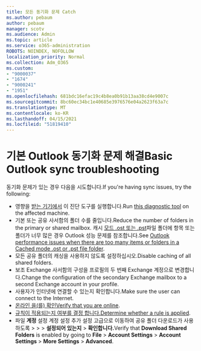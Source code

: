 ```yaml
---
title: 모든 동기화 문제 Catch
ms.author: pebaum
author: pebaum
manager: scotv
ms.audience: Admin
ms.topic: article
ms.service: o365-administration
ROBOTS: NOINDEX, NOFOLLOW
localization_priority: Normal
ms.collection: Adm_O365
ms.custom:
- "9000037"
- "1674"
- "9000241"
- "1951"
ms.openlocfilehash: 681bdc16efac19c4b8ea0b91b13aa38cd4e9007c
ms.sourcegitcommit: 8bc60ec34bc1e40685e3976576e04a2623f63a7c
ms.translationtype: MT
ms.contentlocale: ko-KR
ms.lasthandoff: 04/15/2021
ms.locfileid: "51819410"
---
```

# <a name="basic-outlook-sync-troubleshooting"></a><span data-ttu-id="960f9-102">기본 Outlook 동기화 문제 해결</span><span class="sxs-lookup"><span data-stu-id="960f9-102">Basic Outlook sync troubleshooting</span></span>

<span data-ttu-id="960f9-103">동기화 문제가 있는 경우 다음을 시도합니다.</span><span class="sxs-lookup"><span data-stu-id="960f9-103">If you're having sync issues, try the following:</span></span>

- <span data-ttu-id="960f9-104">영향을 [받는 기기에서](https://aka.ms/sara-outlooksendreceive) 이 진단 도구를 실행합니다.</span><span class="sxs-lookup"><span data-stu-id="960f9-104">Run [this diagnostic tool](https://aka.ms/sara-outlooksendreceive) on the affected machine.</span></span>
- <span data-ttu-id="960f9-105">기본 또는 공유 사서함의 폴더 수를 줄입니다.</span><span class="sxs-lookup"><span data-stu-id="960f9-105">Reduce the number of folders in the primary or shared mailbox.</span></span> <span data-ttu-id="960f9-106">캐시 [모드 .ost 또는 .pst](https://support.microsoft.com/help/2768656/outlook-performance-issues-when-there-are-too-many-items-or-folders-in)파일 폴더에 항목 또는 폴더가 너무 많은 경우 Outlook 성능 문제를 참조합니다.</span><span class="sxs-lookup"><span data-stu-id="960f9-106">See [Outlook performance issues when there are too many items or folders in a Cached mode .ost or .pst file folder](https://support.microsoft.com/help/2768656/outlook-performance-issues-when-there-are-too-many-items-or-folders-in).</span></span>
- <span data-ttu-id="960f9-107">모든 공유 폴더의 캐싱을 사용하지 않도록 설정하십시오.</span><span class="sxs-lookup"><span data-stu-id="960f9-107">Disable caching of all shared folders.</span></span>
- <span data-ttu-id="960f9-108">보조 Exchange 사서함의 구성을 프로필의 두 번째 Exchange 계정으로 변경합니다.</span><span class="sxs-lookup"><span data-stu-id="960f9-108">Change the configuration of the secondary Exchange mailbox to a second Exchange account in your profile.</span></span>
- <span data-ttu-id="960f9-109">사용자가 인터넷에 연결할 수 있는지 확인합니다.</span><span class="sxs-lookup"><span data-stu-id="960f9-109">Make sure the user can connect to the Internet.</span></span> 
- <span data-ttu-id="960f9-110">[온라인 을(를) 확인](https://support.office.com/article/2460e4a8-16c7-47fc-b204-b1549275aac9)</span><span class="sxs-lookup"><span data-stu-id="960f9-110">[Verify that you are online](https://support.office.com/article/2460e4a8-16c7-47fc-b204-b1549275aac9).</span></span>
- <span data-ttu-id="960f9-111">[규칙이 적용되는지 여부를 결정 합니다.](https://support.office.com/article/C24F5DEA-9465-4DF4-AD17-A50704D66C59)</span><span class="sxs-lookup"><span data-stu-id="960f9-111">[Determine whether a rule is applied](https://support.office.com/article/C24F5DEA-9465-4DF4-AD17-A50704D66C59).</span></span>
- <span data-ttu-id="960f9-112">파일 **계정** 설정 계정 설정 추가 설정 고급으로 이동하여 공유 폴더 다운로드가 사용하도록  >    >    >  **설정되어 있는지**  >  **확인합니다.**</span><span class="sxs-lookup"><span data-stu-id="960f9-112">Verify that **Download Shared Folders** is enabled by going to **File** > **Account Settings** > **Account Settings** > **More Settings** > **Advanced**.</span></span>

